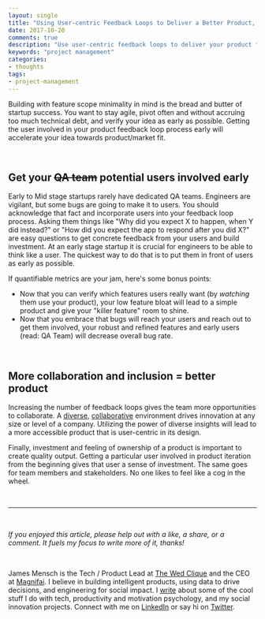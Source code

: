 ```yaml
---
layout: single
title: "Using User-centric Feedback Loops to Deliver a Better Product, Faster."
date: 2017-10-20
comments: true
description: "Use user-centric feedback loops to deliver your product faster."
keywords: "project management"
categories:
- thoughts
tags:
- project-management
---
```



Building with feature scope minimality in mind is the bread and butter of startup success. You want to stay agile, pivot often and without accruing too much technical debt, and verify your idea as early as possible. Getting the user involved in your product feedback loop process early will accelerate your idea towards product/market fit.

<br/>

## Get your ~~QA team~~ potential users involved early
Early to Mid stage startups rarely have dedicated QA teams. Engineers are vigilant, but some bugs are going to make it to users. You should acknowledge that fact and incorporate users into your feedback loop process. Asking them things like "Why did you expect X to happen, when Y did instead?" or "How did you expect the app to respond after you did X?" are easy questions to get concrete feedback from your users and build investment. At an early stage startup it is crucial for engineers to be able to think like a user. The quickest way to do that is to put them in front of users as early as possible.

If quantifiable metrics are your jam, here's some bonus points:

- Now that you can verify which features users really want (by _watching_ them use your product), your low feature bloat will lead to a simple product and give your "killer feature" room to shine.
- Now that you embrace that bugs will reach your users and reach out to get them involved, your robust and refined features and early users (read: QA Team) will decrease overall bug rate.


<br/>

## More collaboration and inclusion = better product
Increasing the number of feedback loops gives the team more opportunities to collaborate. A [diverse](https://hbr.org/2013/12/how-diversity-can-drive-innovation), [collaborative](http://www.ey.com/Publication/vwLUAssets/ey-is-collaboration-the-new-innovation/$FILE/ey-is-collaboration-the-new-innovation.pdf) environment drives innovation at any size or level of a company. Utilizing the power of diverse insights will lead to a more accessible product that is user-centric in its design.

Finally, investment and feeling of ownership of a product is important to create quality output. Getting a particular user involved in product iteration from the beginning gives that user a sense of investment. The same goes for team members and stakeholders. No one likes to feel like a cog in the wheel.

<br/>

---

<br/>

*If you enjoyed this article, please help out with a like, a share, or a comment. It fuels my focus to write more of it, thanks!*

<br/>

James Mensch is the Tech / Product Lead at <a href='https://www.thewedclique.com'>The Wed Clique</a> and the CEO at <a href='http://magnifai.io'>Magnifai</a>. I believe in building intelligent products, using data to drive decisions, and engineering for social impact. I <a href='https://medium.com/@james_mensch'>write</a> about some of the cool stuff I do with tech, productivity and motivation psychology, and my social innovation projects. Connect with me on <a href='https://www.linkedin.com/in/james-mensch/'>LinkedIn</a> or say hi on <a href='https://twitter.com/thebestmensch'>Twitter</a>.

